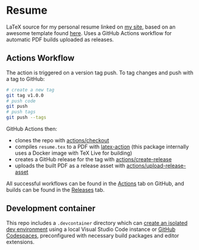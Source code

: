 # Resume

LaTeX source for my personal resume linked on [my site](https://chris.santamaria.me/), based on an awesome template found [here](https://github.com/lcfyi/software-resume-template). Uses a GitHub Actions workflow for automatic PDF builds uploaded as releases.

## Actions Workflow

The action is triggered on a version tag push. To tag changes and push with a tag to GitHub:

```bash
# create a new tag
git tag v1.0.0
# push code
git push
# push tags
git push --tags
```

GitHub Actions then:

- clones the repo with [actions/checkout](https://github.com/actions/checkout)
- compiles `resume.tex` to a PDF with [latex-action](https://github.com/xu-cheng/latex-action) (this package internally uses a Docker image with TeX Live for building)
- creates a GitHub release for the tag with [actions/create-release](https://github.com/actions/create-release)
- uploads the built PDF as a release asset with [actions/upload-release-asset](actions/upload-release-asset)

All successful workflows can be found in the [Actions](https://github.com/chrissantamaria/resume/actions) tab on GitHub, and builds can be found in the [Releases](https://github.com/chrissantamaria/resume/releases) tab.

## Development container

This repo includes a `.devcontainer` directory which can [create an isolated dev environment](https://code.visualstudio.com/docs/remote/containers) using a local Visual Studio Code instance or [GitHub Codespaces](https://github.com/features/codespaces), preconfigured with necessary build packages and editor extensions.

